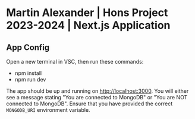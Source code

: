 
# Martin Alexander | Hons Project 2023-2024 | Next.js Application 
## App Config

Open a new terminal in VSC, then run these commands:

- npm install
- npm run dev

The app should be up and running on [http://localhost:3000](http://localhost:3000).
You will either see a message stating "You are connected to MongoDB" or "You are NOT connected to MongoDB". Ensure that you have provided the correct `MONGODB_URI` environment variable.

